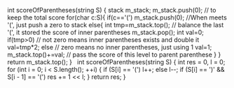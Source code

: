 int scoreOfParentheses(string S)
{
stack<int> m_stack;
m_stack.push(0); // to keep the total score
for(char c:S){
if(c=='(')
m_stack.push(0); //When meets '(', just push a zero to stack
else{
int tmp=m_stack.top(); //  balance the last '(', it stored the score of inner parentheses
m_stack.pop();
int val=0;
if(tmp>0) // not zero means inner parentheses exists and double it
val=tmp*2;
else // zero means no inner parentheses, just using 1
val=1;
m_stack.top()+=val; // pass the score of this level to parent parenthese
}
}
return m_stack.top();
}
​
​
​
int scoreOfParentheses(string S) {
int res = 0, l = 0;
for (int i = 0; i < S.length(); ++i) {
if (S[i] == '(') l++; else l--;
if (S[i] == ')' && S[i - 1] == '(') res += 1 << l;
}
return res;
}